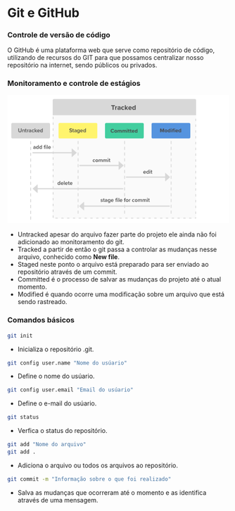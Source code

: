 # Git e GitHub
### Controle de versão de código

O GitHub é uma plataforma web que serve como repositório de código, utilizando de recursos do GIT para que possamos centralizar nosso repositório na internet, sendo públicos ou privados. 

### Monitoramento e controle de estágios

![](Images/estagiosgit.png)

* Untracked apesar do arquivo fazer parte do projeto ele ainda não foi adicionado ao monitoramento do git.
* Tracked a partir de então o git passa a controlar as mudanças nesse arquivo, conhecido como **New file**.
* Staged neste ponto o arquivo está preparado para ser enviado ao repositório através de um commit.
* Committed é o processo de salvar as mudanças do projeto até o atual momento.
* Modified é quando ocorre uma modificação sobre um arquivo que está sendo rastreado.

### Comandos básicos

```sh
git init
```
* Inicializa o repositório .git.

```sh
git config user.name "Nome do usúario"
```
* Define o nome do usúario.

```sh
git config user.email "Email do usúario"
```
* Define o e-mail do usúario.

```sh
git status
```
* Verfica  o status do repositório.

```sh
git add "Nome do arquivo"
git add .
```
* Adiciona o arquivo ou todos os arquivos ao repositório.

```sh
git commit -m "Informação sobre o que foi realizado"
```
* Salva as mudanças que ocorreram até o momento e as identifica através de uma mensagem.
